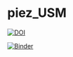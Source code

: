 # piez_USM

[![DOI](https://zenodo.org/badge/265826873.svg)](https://zenodo.org/badge/latestdoi/265826873)

[![Binder](https://mybinder.org/badge_logo.svg)](https://mybinder.org/v2/gh/anacost/piez_USM/master)


